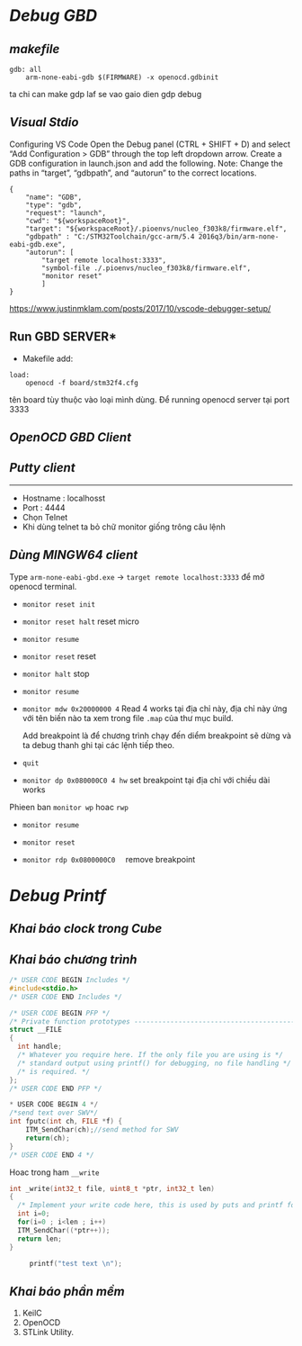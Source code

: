 
# ***Debug GBD***
***makefile***
-----
```
gdb: all
	arm-none-eabi-gdb $(FIRMWARE) -x openocd.gdbinit
```
ta chi can make gdp laf se vao gaio dien gdp debug


***Visual Stdio***
--------
Configuring VS Code
Open the Debug panel (CTRL + SHIFT + D) and select “Add Configuration > GDB” through the top left dropdown arrow. Create a GDB configuration in launch.json and add the following. Note: Change the paths in “target”, “gdbpath”, and “autorun” to the correct locations.
```
{
    "name": "GDB",
    "type": "gdb",
    "request": "launch",
    "cwd": "${workspaceRoot}",
    "target": "${workspaceRoot}/.pioenvs/nucleo_f303k8/firmware.elf",
    "gdbpath" : "C:/STM32Toolchain/gcc-arm/5.4 2016q3/bin/arm-none-eabi-gdb.exe",
    "autorun": [
        "target remote localhost:3333",
        "symbol-file ./.pioenvs/nucleo_f303k8/firmware.elf",
        "monitor reset"
        ]
}
```
https://www.justinmklam.com/posts/2017/10/vscode-debugger-setup/

**Run GBD SERVER***
-----------

- Makefile add: 
```
load:
    openocd -f board/stm32f4.cfg
```
tên board tùy thuộc vào loại mình dùng.
Để running openocd server tại port 3333

***OpenOCD GBD Client***
----------

## ***Putty client***
----------

- Hostname : localhosst
- Port : 4444
- Chọn Telnet
- Khi dùng telnet ta bỏ chữ monitor giống trông câu lệnh

***Dùng MINGW64 client***
--------
Type ```arm-none-eabi-gbd.exe``` -> ```target remote localhost:3333``` để mở openocd terminal.

- ```monitor reset init```

- ```monitor reset halt``` reset micro

- ```monitor resume```

- ```monitor reset``` reset

- ```monitor halt``` stop

- ```monitor resume```

- ```monitor mdw 0x20000000 4``` Read 4 works tại địa chỉ này, địa chỉ này ứng với tên biến nào ta xem trong file ```.map``` của thư mục build.

    Add breakpoint là để chương trình chạy đến diểm breakpoint sẽ dừng và ta debug thanh ghi tại các lệnh tiếp theo.

- ```quit```

- ```monitor dp 0x080000C0 4 hw``` set breakpoint tại địa chỉ với chiều dài works 

Phieen ban ```monitor wp``` hoac ```rwp```

- ```monitor resume```

- ```monitor reset```

- ```monitor rdp 0x0800000C0  ``` remove breakpoint

# ***Debug Printf***

***Khai báo clock trong Cube***
----------------


***Khai báo chương trình***
-------------------
```c
/* USER CODE BEGIN Includes */
#include<stdio.h>
/* USER CODE END Includes */
```

```c
/* USER CODE BEGIN PFP */
/* Private function prototypes -----------------------------------------------*/
struct __FILE
{
  int handle;
  /* Whatever you require here. If the only file you are using is */
  /* standard output using printf() for debugging, no file handling */
  /* is required. */
};
/* USER CODE END PFP */
```
```c
* USER CODE BEGIN 4 */
/*send text over SWV*/
int fputc(int ch, FILE *f) {
    ITM_SendChar(ch);//send method for SWV
    return(ch);
}
/* USER CODE END 4 */
```

Hoac trong ham ```__write```

```c
int _write(int32_t file, uint8_t *ptr, int32_t len)
{
  /* Implement your write code here, this is used by puts and printf for example */
  int i=0;
  for(i=0 ; i<len ; i++)
  ITM_SendChar((*ptr++));
  return len;
}
```

```c
     printf("test text \n");
```
***Khai báo phần mềm***
------------


1. KeilC
2. OpenOCD
3. STLink Utility.
